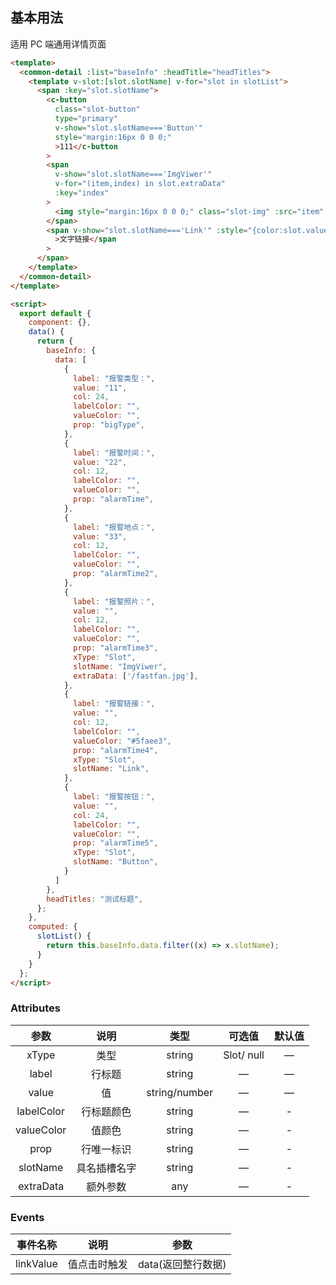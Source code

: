 
## 基本用法

适用 PC 端通用详情页面

```html
<template>
  <common-detail :list="baseInfo" :headTitle="headTitles">
    <template v-slot:[slot.slotName] v-for="slot in slotList">
      <span :key="slot.slotName">
        <c-button
          class="slot-button"
          type="primary"
          v-show="slot.slotName==='Button'"
          style="margin:16px 0 0 0;" 
          >111</c-button
        >
        <span
          v-show="slot.slotName==='ImgViwer'"
          v-for="(item,index) in slot.extraData"
          :key="index"
        >
          <img style="margin:16px 0 0 0;" class="slot-img" :src="item" />
        </span>
        <span v-show="slot.slotName==='Link'" :style="{color:slot.valueColor}"
          >文字链接</span
        >
      </span>
    </template>
  </common-detail>
</template>

<script>
  export default {
    component: {},
    data() {
      return {
        baseInfo: {
          data: [
            {
              label: "报警类型：",
              value: "11",
              col: 24,
              labelColor: "",
              valueColor: "",
              prop: "bigType",
            },
            {
              label: "报警时间：",
              value: "22",
              col: 12,
              labelColor: "",
              valueColor: "",
              prop: "alarmTime",
            },
            {
              label: "报警地点：",
              value: "33",
              col: 12,
              labelColor: "",
              valueColor: "",
              prop: "alarmTime2",
            },
            {
              label: "报警照片：",
              value: "",
              col: 12,
              labelColor: "",
              valueColor: "",
              prop: "alarmTime3",
              xType: "Slot",
              slotName: "ImgViwer",
              extraData: ['/fastfan.jpg'],
            },
            {
              label: "报警链接：",
              value: "",
              col: 12,
              labelColor: "",
              valueColor: "#5faee3",
              prop: "alarmTime4",
              xType: "Slot",
              slotName: "Link",
            },
            {
              label: "报警按钮：",
              value: "",
              col: 24,
              labelColor: "",
              valueColor: "",
              prop: "alarmTime5",
              xType: "Slot",
              slotName: "Button",
            }
          ]
        },
        headTitles: "测试标题",
      };
    },
    computed: {
      slotList() {
        return this.baseInfo.data.filter((x) => x.slotName);
      }
    }
  };
</script>
```

### Attributes

| 参数       | 说明         | 类型          | 可选值                  | 默认值 |
| :----------: | :------------: | :-------------: | :-----------------------: | :------: |
| xType      | 类型         | string        | Slot/ null | —      |
| label      | 行标题         | string        | —                       | —      |
| value      | 值           | string/number | —                       | —      |
| labelColor | 行标题颜色     | string        | —                       | -      |
| valueColor | 值颜色       | string        | —                       | -      |
| prop       | 行唯一标识   | string        | —                       | -      |
| slotName   | 具名插槽名字 | string        | —                       | -      |
| extraData   | 额外参数 | any        | —                       | -      |

### Events

| 事件名称  | 说明         | 参数               |
| --------- | ------------ | ------------------ |
| linkValue | 值点击时触发 | data(返回整行数据) |
